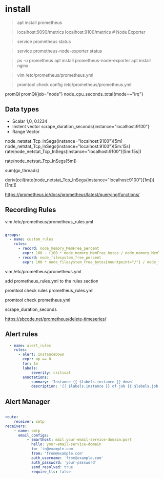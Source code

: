 
# install

> apt install prometheus

> localhost:9090/metrics
> localhost:9100/metrics # Node Exporter


> service prometheus status

> service prometheus-node-exporter status

> ps -u prometheus
apt install prometheus-node-exporter
apt install nginx


> vim /etc/prometheus/prometheus.yml

> promtool check config /etc/prometheus/prometheus.yml


promQl
promQl{job="node"}
node_cpu_seconds_total{mode=~"irq"}

## Data types

+ Scalar 1,0, 0.1234
+ Instent vector  scrape_duration_seconds{instance="localhost:9100"}
+ Range Vector 

node_netstat_Tcp_InSegs{instance="localhost:9100"}[5m]
node_netstat_Tcp_InSegs{instance="localhost:9100"}[5m:15s]
rate(node_netstat_Tcp_InSegs{instance="localhost:9100"}[5m:15s])

rate(node_netstat_Tcp_InSegs[5m])

sum(go_threads)

deriv(ceil(rate(node_netstat_Tcp_InSegs{instance="localhost:9100"}[1m]))[1m:])



https://prometheus.io/docs/prometheus/latest/querying/functions/


## Recording Rules

vim /etc/prometheus/prometheus_rules.yml
```yml

groups:
  - name: custom_rules
    rules:
      - record: node_memory_MemFree_percent
        expr: 100 - (100 * node_memory_MemFree_bytes / node_memory_MemTotal_bytes)
      - record: node_filesystem_free_percent
        expr: 100 * node_filesystem_free_bytes{mountpoint="/"} / node_filesystem_size_bytes{mountpoint="/"}

```

vim /etc/prometheus/prometheus.yml

add prometheus_rules.yml to the rules section 

promtool check rules prometheus_rules.yml


promtool check prometheus.yml








scrape_duration_seconds



https://sbcode.net/prometheus/delete-timeseries/


## Alert rules


```yml
  - name: alert_rules
    rules:
      - alert: InstanceDown
        expr: up == 0
        for: 1m
        labels:
            severity: critical
        annotations:
            summary: 'Instance {{ $labels.instance }} down'
            description: '{{ $labels.instance }} of job {{ $labels.job }} has been down for more than 1 minute.'

```
## Alert Manager

```yml

route:
    receiver: smtp
receivers:
    - name: smtp
      email_configs:
          - smarthost: mail.your-email-service-domain:port
            hello: your-email-service-domain
            to: 'to@example.com'
            from: 'from@example.com'
            auth_username: 'from@example.com'
            auth_password: 'your-password'
            send_resolved: true
            require_tls: false


```
